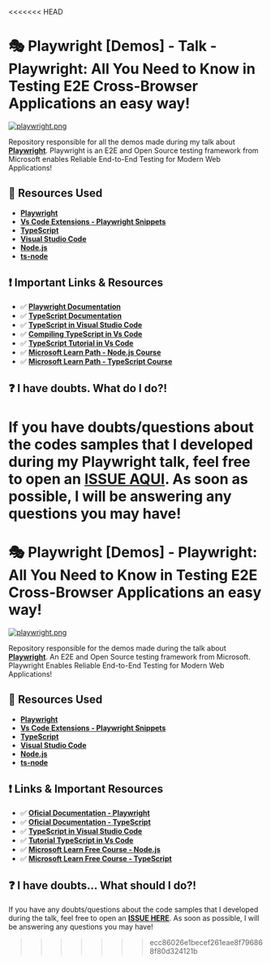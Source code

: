 <<<<<<< HEAD
# 🎭 Playwright [Demos] - Talk - Playwright: All You Need to Know in Testing E2E Cross-Browser Applications an easy way!

[![playwright.png](https://i.postimg.cc/DwFDkQQ3/playwright.png)](https://postimg.cc/F7WG0LnT)

Repository responsible for all the demos made during my talk about **[Playwright](https://playwright.dev/)**. Playwright is an E2E and Open Source testing framework from Microsoft enables Reliable End-to-End Testing for Modern Web Applications!

## 🚀 Resources Used 

* **[Playwright](https://www.npmjs.com/package/playwright)**
* **[Vs Code Extensions - Playwright Snippets](https://marketplace.visualstudio.com/items?itemName=nitayneeman.playwright-snippets&WT.mc_id=javascript-30546-gllemos)**
* **[TypeScript](https://www.typescriptlang.org/download)**
* **[Visual Studio Code](https://code.visualstudio.com/?WT.mc_id=javascript-30546-gllemos)**
* **[Node.js](https://nodejs.org/en/)**
* **[ts-node](https://www.npmjs.com/package/ts-node)**

## ❗️ Important Links & Resources

- ✅ **[Playwright Documentation](https://playwright.dev/docs/intro)**
- ✅ **[TypeScript Documentation](https://typescriptlang.org/docs/handbook/)**
- ✅ **[TypeScript in Visual Studio Code](https://code.visualstudio.com/docs/languages/typescript?WT.mc_id=javascript-30546-gllemos)**
- ✅ **[Compiling TypeScript in Vs Code](https://code.visualstudio.com/docs/typescript/typescript-compiling?WT.mc_id=javascript-30546-gllemos)**
- ✅ **[TypeScript Tutorial in Vs Code](https://code.visualstudio.com/docs/typescript/typescript-tutorial?WT.mc_id=javascript-30546-gllemos)**
- ✅ **[Microsoft Learn Path - Node.js Course](https://docs.microsoft.com/learn/paths/build-javascript-applications-nodejs/?WT.mc_id=javascript-30546-gllemos)**
- ✅ **[Microsoft Learn Path - TypeScript Course](https://docs.microsoft.com/learn/paths/build-javascript-applications-typescript/?WT.mc_id=javascript-30546-gllemos)**


## ❓ I have doubts. What do I do?! 

If you have doubts/questions about the codes samples that I developed during my Playwright talk, feel free to open an **[ISSUE AQUI](https://github.com/glaucia86/demos-playwright-e2e/issues)**. As soon as possible, I will be answering any questions you may have!
=======
# 🎭 Playwright [Demos] - Playwright: All You Need to Know in Testing E2E Cross-Browser Applications an easy way!

[![playwright.png](https://i.postimg.cc/DwFDkQQ3/playwright.png)](https://postimg.cc/F7WG0LnT)

Repository responsible for the demos made during the talk about **[Playwright](https://playwright.dev/)**. An E2E and Open Source testing framework from Microsoft.
Playwright Enables Reliable End-to-End Testing for Modern Web Applications!

## 🚀 Resources Used

- **[Playwright](https://www.npmjs.com/package/playwright)**
- **[Vs Code Extensions - Playwright Snippets](https://marketplace.visualstudio.com/items?itemName=nitayneeman.playwright-snippets&WT.mc_id=javascript-30286-gllemos)**
- **[TypeScript](https://www.typescriptlang.org/download)**
- **[Visual Studio Code](https://code.visualstudio.com/?WT.mc_id=javascript-30286-gllemos)**
- **[Node.js](https://nodejs.org/en/)**
- **[ts-node](https://www.npmjs.com/package/ts-node)**

## ❗️ Links & Important Resources

- ✅ **[Oficial Documentation - Playwright](https://playwright.dev/docs/intro)**
- ✅ **[Oficial Documentation - TypeScript](http://typescriptlang.org/docs/handbook/)**
- ✅ **[TypeScript in Visual Studio Code](https://code.visualstudio.com/docs/languages/typescript?WT.mc_id=javascript-30286-gllemos)**
- ✅ **[Tutorial TypeScript in Vs Code](https://code.visualstudio.com/docs/typescript/typescript-tutorial?WT.mc_id=javascript-30286-gllemos)**
- ✅ **[Microsoft Learn Free Course - Node.js](https://docs.microsoft.com/learn/paths/build-javascript-applications-nodejs/?WT.mc_id=javascript-30286-gllemos)**
- ✅ **[Microsoft Learn Free Course - TypeScript](https://docs.microsoft.com/learn/paths/build-javascript-applications-typescript/?WT.mc_id=javascript-30286-gllemos)**

## ❓ I have doubts... What should I do?!

If you have any doubts/questions about the code samples that I developed during the talk, feel free to open an **[ISSUE HERE](https://github.com/glaucia86/demos-playwright-e2e/issues)**. As soon as possible, I will be answering any questions you may have!
>>>>>>> ecc86026e1becef261eae8f796868f80d324121b
